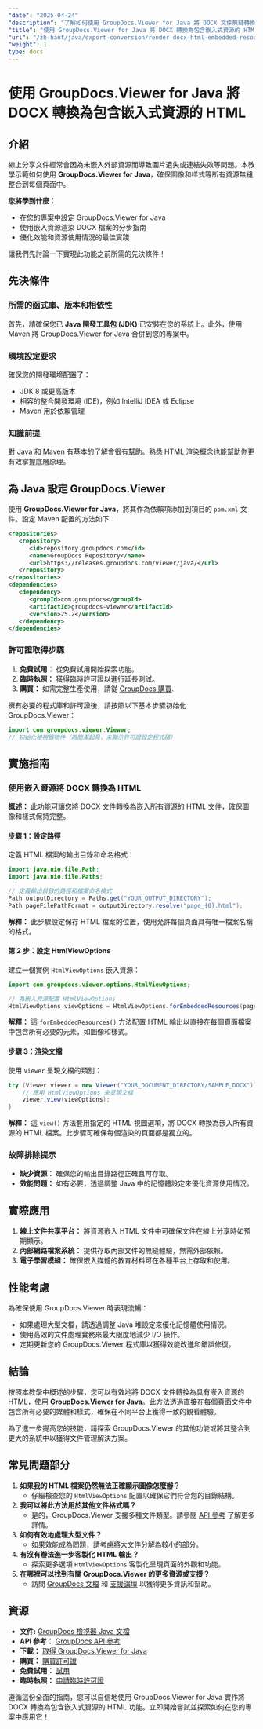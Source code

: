 ```yaml
---
"date": "2025-04-24"
"description": "了解如何使用 GroupDocs.Viewer for Java 將 DOCX 文件無縫轉換為 HTML 格式，確保所有資源都已嵌入。"
"title": "使用 GroupDocs.Viewer for Java 將 DOCX 轉換為包含嵌入式資源的 HTML"
"url": "/zh-hant/java/export-conversion/render-docx-html-embedded-resources-groupdocs-java/"
"weight": 1
type: docs
---
```

# 使用 GroupDocs.Viewer for Java 將 DOCX 轉換為包含嵌入式資源的 HTML

## 介紹

線上分享文件經常會因為未嵌入外部資源而導致圖片遺失或連結失效等問題。本教學示範如何使用 **GroupDocs.Viewer for Java**，確保圖像和样式等所有資源無縫整合到每個頁面中。

**您將學到什麼：**
- 在您的專案中設定 GroupDocs.Viewer for Java
- 使用嵌入資源渲染 DOCX 檔案的分步指南
- 優化效能和資源使用情況的最佳實踐

讓我們先討論一下實現此功能之前所需的先決條件！

## 先決條件

### 所需的函式庫、版本和相依性
首先，請確保您已 **Java 開發工具包 (JDK)** 已安裝在您的系統上。此外，使用 Maven 將 GroupDocs.Viewer for Java 合併到您的專案中。

### 環境設定要求
確保您的開發環境配置了：
- JDK 8 或更高版本
- 相容的整合開發環境 (IDE)，例如 IntelliJ IDEA 或 Eclipse
- Maven 用於依賴管理

### 知識前提
對 Java 和 Maven 有基本的了解會很有幫助。熟悉 HTML 渲染概念也能幫助你更有效掌握底層原理。

## 為 Java 設定 GroupDocs.Viewer
使用 **GroupDocs.Viewer for Java**，將其作為依賴項添加到項目的 `pom.xml` 文件。設定 Maven 配置的方法如下：

```xml
<repositories>
   <repository>
      <id>repository.groupdocs.com</id>
      <name>GroupDocs Repository</name>
      <url>https://releases.groupdocs.com/viewer/java/</url>
   </repository>
</repositories>
<dependencies>
   <dependency>
      <groupId>com.groupdocs</groupId>
      <artifactId>groupdocs-viewer</artifactId>
      <version>25.2</version>
   </dependency>
</dependencies>
```

### 許可證取得步驟
1. **免費試用：** 從免費試用開始探索功能。
2. **臨時執照：** 獲得臨時許可證以進行延長測試。
3. **購買：** 如需完整生產使用，請從 [GroupDocs 購買](https://purchase。groupdocs.com/buy).

擁有必要的程式庫和許可證後，請按照以下基本步驟初始化 GroupDocs.Viewer：

```java
import com.groupdocs.viewer.Viewer;
// 初始化檢視器物件（為簡潔起見，未顯示許可證設定程式碼）
```

## 實施指南

### 使用嵌入資源將 DOCX 轉換為 HTML
**概述：** 此功能可讓您將 DOCX 文件轉換為嵌入所有資源的 HTML 文件，確保圖像和樣式保持完整。

#### 步驟 1：設定路徑
定義 HTML 檔案的輸出目錄和命名格式：

```java
import java.nio.file.Path;
import java.nio.file.Paths;

// 定義輸出目錄的路徑和檔案命名模式
Path outputDirectory = Paths.get("YOUR_OUTPUT_DIRECTORY");
Path pageFilePathFormat = outputDirectory.resolve("page_{0}.html");
```
**解釋：** 此步驟設定保存 HTML 檔案的位置，使用允許每個頁面具有唯一檔案名稱的格式。

#### 第 2 步：設定 HtmlViewOptions
建立一個實例 `HtmlViewOptions` 嵌入資源：

```java
import com.groupdocs.viewer.options.HtmlViewOptions;

// 為嵌入資源配置 HtmlViewOptions
HtmlViewOptions viewOptions = HtmlViewOptions.forEmbeddedResources(pageFilePathFormat);
```
**解釋：** 這 `forEmbeddedResources()` 方法配置 HTML 輸出以直接在每個頁面檔案中包含所有必要的元素，如圖像和樣式。

#### 步驟 3：渲染文檔
使用 `Viewer` 呈現文檔的類別：

```java
try (Viewer viewer = new Viewer("YOUR_DOCUMENT_DIRECTORY/SAMPLE_DOCX")) {
    // 應用 HtmlViewOptions 來呈現文檔
    viewer.view(viewOptions);
}
```
**解釋：** 這 `view()` 方法套用指定的 HTML 視圖選項，將 DOCX 轉換為嵌入所有資源的 HTML 檔案。此步驟可確保每個渲染的頁面都是獨立的。

### 故障排除提示
- **缺少資源：** 確保您的輸出目錄路徑正確且可存取。
- **效能問題：** 如有必要，透過調整 Java 中的記憶體設定來優化資源使用情況。

## 實際應用
1. **線上文件共享平台：** 將資源嵌入 HTML 文件中可確保文件在線上分享時如預期顯示。
2. **內部網路檔案系統：** 提供存取內部文件的無縫體驗，無需外部依賴。
3. **電子學習模組：** 確保嵌入媒體的教育材料可在各種平台上存取和使用。

## 性能考慮
為確保使用 GroupDocs.Viewer 時表現流暢：
- 如果處理大型文檔，請透過調整 Java 堆設定來優化記憶體使用情況。
- 使用高效的文件處理實務來最大限度地減少 I/O 操作。
- 定期更新您的 GroupDocs.Viewer 程式庫以獲得效能改進和錯誤修復。

## 結論
按照本教學中概述的步驟，您可以有效地將 DOCX 文件轉換為具有嵌入資源的 HTML，使用 **GroupDocs.Viewer for Java**。此方法透過直接在每個頁面文件中包含所有必要的媒體和樣式，確保在不同平台上獲得一致的觀看體驗。

為了進一步提高您的技能，請探索 GroupDocs.Viewer 的其他功能或將其整合到更大的系統中以獲得文件管理解決方案。

## 常見問題部分
1. **如果我的 HTML 檔案仍然無法正確顯示圖像怎麼辦？**
   - 仔細檢查您的 `HtmlViewOptions` 配置以確保它們符合您的目錄結構。
2. **我可以將此方法用於其他文件格式嗎？**
   - 是的，GroupDocs.Viewer 支援多種文件類型。請參閱 [API 參考](https://reference.groupdocs.com/viewer/java/) 了解更多詳情。
3. **如何有效地處理大型文件？**
   - 如果效能成為問題，請考慮將大文件分解為較小的部分。
4. **有沒有辦法進一步客製化 HTML 輸出？**
   - 探索更多選項 `HtmlViewOptions` 客製化呈現頁面的外觀和功能。
5. **在哪裡可以找到有關 GroupDocs.Viewer 的更多資源或支援？**
   - 訪問 [GroupDocs 文檔](https://docs.groupdocs.com/viewer/java/) 和 [支援論壇](https://forum.groupdocs.com/c/viewer/9) 以獲得更多資訊和幫助。

## 資源
- **文件:** [GroupDocs 檢視器 Java 文檔](https://docs.groupdocs.com/viewer/java/)
- **API 參考：** [GroupDocs API 參考](https://reference.groupdocs.com/viewer/java/)
- **下載：** [取得 GroupDocs.Viewer for Java](https://releases.groupdocs.com/viewer/java/)
- **購買：** [購買許可證](https://purchase.groupdocs.com/buy)
- **免費試用：** [試用](https://releases.groupdocs.com/viewer/java/)
- **臨時執照：** [申請臨時許可證](https://purchase.groupdocs.com/temporary-license/)

遵循這份全面的指南，您可以自信地使用 GroupDocs.Viewer for Java 實作將 DOCX 轉換為包含嵌入式資源的 HTML 功能。立即開始嘗試並探索如何在您的專案中應用它！
